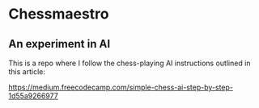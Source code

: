 # Chessmaestro
## An experiment in AI

This is a repo where I follow the chess-playing AI instructions
outlined in this article:

https://medium.freecodecamp.com/simple-chess-ai-step-by-step-1d55a9266977
